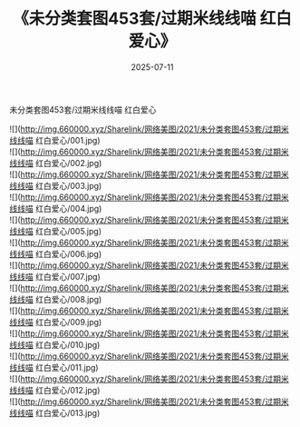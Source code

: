 ﻿---
layout: post
title:  《未分类套图453套/过期米线线喵 红白爱心》
date:   2025-07-11
img: http://img.660000.xyz/Sharelink/网络美图/2021/未分类套图453套/过期米线线喵 红白爱心/000.jpg
categories: [美女, 清纯, 唯美]
---

未分类套图453套/过期米线线喵 红白爱心

 ![](http://img.660000.xyz/Sharelink/网络美图/2021/未分类套图453套/过期米线线喵 红白爱心/001.jpg) <br>![](http://img.660000.xyz/Sharelink/网络美图/2021/未分类套图453套/过期米线线喵 红白爱心/002.jpg) <br>![](http://img.660000.xyz/Sharelink/网络美图/2021/未分类套图453套/过期米线线喵 红白爱心/003.jpg) <br>![](http://img.660000.xyz/Sharelink/网络美图/2021/未分类套图453套/过期米线线喵 红白爱心/004.jpg) <br>![](http://img.660000.xyz/Sharelink/网络美图/2021/未分类套图453套/过期米线线喵 红白爱心/005.jpg) <br>![](http://img.660000.xyz/Sharelink/网络美图/2021/未分类套图453套/过期米线线喵 红白爱心/006.jpg) <br>![](http://img.660000.xyz/Sharelink/网络美图/2021/未分类套图453套/过期米线线喵 红白爱心/007.jpg) <br>![](http://img.660000.xyz/Sharelink/网络美图/2021/未分类套图453套/过期米线线喵 红白爱心/008.jpg) <br>![](http://img.660000.xyz/Sharelink/网络美图/2021/未分类套图453套/过期米线线喵 红白爱心/009.jpg) <br>![](http://img.660000.xyz/Sharelink/网络美图/2021/未分类套图453套/过期米线线喵 红白爱心/010.jpg) <br>![](http://img.660000.xyz/Sharelink/网络美图/2021/未分类套图453套/过期米线线喵 红白爱心/011.jpg) <br>![](http://img.660000.xyz/Sharelink/网络美图/2021/未分类套图453套/过期米线线喵 红白爱心/012.jpg) <br>![](http://img.660000.xyz/Sharelink/网络美图/2021/未分类套图453套/过期米线线喵 红白爱心/013.jpg) <br>